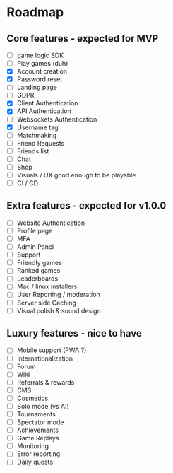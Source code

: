 # Roadmap

## Core features - expected for MVP

- [ ] game logic SDK
- [ ] Play games (duh)
- [x] Account creation
- [x] Password reset
- [ ] Landing page
- [ ] GDPR
- [x] Client Authentication
- [x] API Authentication
- [ ] Websockets Authentication
- [x] Username tag
- [ ] Matchmaking
- [ ] Friend Requests
- [ ] Friends list
- [ ] Chat
- [ ] Shop
- [ ] Visuals / UX good enough to be playable
- [ ] CI / CD

## Extra features - expected for v1.0.0

- [ ] Website Authentication
- [ ] Profile page
- [ ] MFA
- [ ] Admin Panel
- [ ] Support
- [ ] Friendly games
- [ ] Ranked games
- [ ] Leaderboards
- [ ] Mac / linux installers
- [ ] User Reporting / moderation
- [ ] Server side Caching
- [ ] Visual polish & sound design

## Luxury features - nice to have

- [ ] Mobile support (PWA ?)
- [ ] Internationalization
- [ ] Forum
- [ ] Wiki
- [ ] Referrals & rewards
- [ ] CMS
- [ ] Cosmetics
- [ ] Solo mode (vs AI)
- [ ] Tournaments
- [ ] Spectator mode
- [ ] Achievements
- [ ] Game Replays
- [ ] Monitoring
- [ ] Error reporting
- [ ] Daily quests

